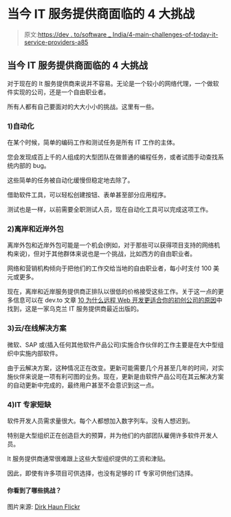 # 当今 IT 服务提供商面临的 4 大挑战

> 原文:[https://dev . to/software _ India/4-main-challenges-of-today-it-service-providers-a85](https://dev.to/software_india/4-main-challenges-of-todays-it-service-providers-a85)

## 当今 IT 服务提供商面临的 4 大挑战

对于现在的 It 服务提供商来说并不容易。无论是一个较小的网络代理，一个做软件实现的公司，还是一个自由职业者。

所有人都有自己要面对的大大小小的挑战。这里有一些。

### 1)自动化

在某个时候，简单的编码工作和测试任务是所有 IT 工作的主体。

您会发现成百上千的人组成的大型团队在做普通的编程任务，或者试图手动查找系统内部的 bug。

这些简单的任务被自动化缓慢但稳定地去除了。

借助软件工具，可以轻松创建按钮、表单甚至部分应用程序。

测试也是一样，以前需要全职测试人员，现在自动化工具可以完成这项工作。

### 2)离岸和近岸外包

离岸外包和近岸外包可能是一个机会(例如，对于那些可以获得项目支持的网络机构来说)，但对于其他群体来说也是一个挑战，比如西方的自由职业者。

网络和营销机构倾向于把他们的工作交给当地的自由职业者，每小时支付 100 美元或更多。

现在，离岸和近岸服务提供商正排队以很低的价格接受这些工作。关于这一点的更多信息可以在 dev.to 文章 [10 为什么远程 Web 开发更适合你的初创公司的原因](https://dev.to/mobilunity/10-reasons-why-remote-web-development-is-better-for-your-startup-2e2)中找到，这是一家乌克兰 IT 服务提供商最近出版的。

### 3)云/在线解决方案

微软、SAP 或(插入任何其他软件产品公司)实施合作伙伴的工作主要是在大中型组织中实施内部软件。

由于云解决方案，这种情况正在改变。更新可能需要几个月甚至几年的时间，对实施伙伴来说是一项有利可图的业务。现在，更新是由软件产品公司在其云解决方案的自动更新中完成的，最终用户甚至不会意识到这一点。

### 4)IT 专家短缺

软件开发人员需求量很大。每个人都想加入数字列车。没有人想迟到。

特别是大型组织正在创造巨大的预算，并为他们的内部团队雇佣许多软件开发人员。

It 服务提供商通常很难跟上这些大型组织提供的工资和津贴。

因此，即使有许多项目可供选择，也没有足够的 IT 专家可供他们选择。

#### 你看到了哪些挑战？

图片来源: [Dirk Haun Flickr](https://www.flickr.com/photos/dhaun/5626938236/in/photolist-9zewGu-9grtqt-W9HtW2-9gaoar-8sHypF-W9HF7i-pPoY7g-5zTJhs-8sGZEa-4m84mh-4joXA1-dYUuzD-4m41Vz-8seGfe-h9jE5w-9guziS-EFvDuC-Fv3Ybt-8sr8FH-EFw1jy-Fv3M4D-8sHBTF-6AEEsZ-Fv3vMX-8sub7u-8sr8BR-daiyBh-8sr8HP-EFQvHX-8rutjL-8sLEE3-8suaWb-FsKTjm-8sr8ut-Fv3sF6-8sr8yv-8sLEG3-8sr8LK-EFRXYF-FsKCwW-4ShUFC-8zHjN-4SdHC2-4dgkeH-8x5EC8-EFQCWp-dkX34f-8suavW-7wMJay-8suaMW)